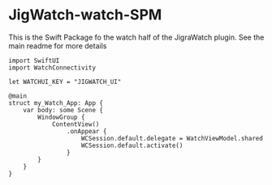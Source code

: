 # JigWatch-watch-SPM

This is the Swift Package fo the watch half of the JigraWatch plugin. See the main readme for more details

```
import SwiftUI
import WatchConnectivity

let WATCHUI_KEY = "JIGWATCH_UI"

@main
struct my_Watch_App: App {
    var body: some Scene {
        WindowGroup {
            ContentView()
                .onAppear {
                    WCSession.default.delegate = WatchViewModel.shared
                    WCSession.default.activate()
                }
        }
    }
}
```
